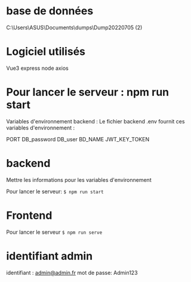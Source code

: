 # base de données

C:\Users\ASUS\Documents\dumps\Dump20220705 (2)

# Logiciel utilisés

Vue3
express
node
axios

# Pour lancer le serveur : npm run start
Variables d'environnement backend : Le fichier backend .env fournit ces variables d'environnement :

PORT
DB_password
DB_user
BD_NAME
JWT_KEY_TOKEN

# backend
Mettre les informations pour les variables d'environnement 

Pour lancer le serveur:  `$ npm run start`

# Frontend

Pour lancer le serveur `$ npm run serve`

# identifiant admin 

identifiant : admin@admin.fr
mot de passe: Admin123
